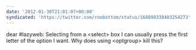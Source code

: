```yaml
---
date: '2012-01-30T21:01:07+00:00'
syndicated: 'https://twitter.com/roobottom/status/164098338403254273'
---
```

dear #lazyweb: Selecting from a &lt;select&gt; box I can usually press the first letter of the option I want. Why does using &lt;optgroup&gt; kill this?
